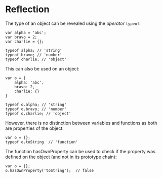 # 

# Reflection

The type of an object can be revealed using the _operator_ `typeof`:

```
var alpha = 'abc';
var bravo = 2;
var charlie = {};

typeof alpha; // 'string'
typeof bravo; // 'number'
typeof charlie; // 'object'
```

This can also be used on an object:

```
var o = {
    alpha: 'abc',
    bravo: 2,
    charlie: {}
}

typeof o.alpha; // 'string'
typeof o.bravo; // 'number'
typeof o.charlie; // 'object'
```

However, there is no distinction between variables and functions as both are properties of the object.

```
var o = {};
typeof o.toString  // 'function'
```

The function hasOwnProperty can be used to check if the property was defined on the object \(and not in its prototype chain\):

```
var o = {};
o.hasOwnProperty('toString');  // false
```



